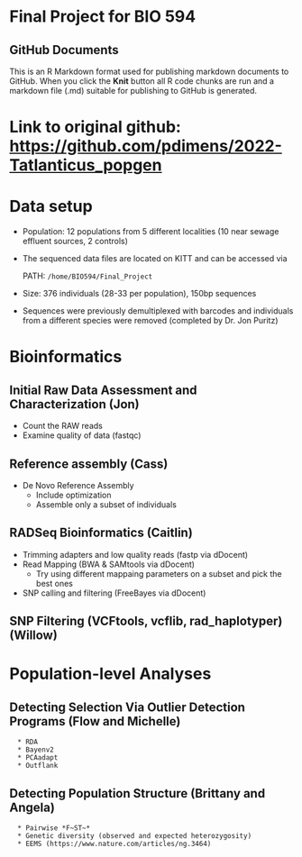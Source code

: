 Final Project for BIO 594
================

## GitHub Documents

This is an R Markdown format used for publishing markdown documents to
GitHub. When you click the **Knit** button all R code chunks are run and
a markdown file (.md) suitable for publishing to GitHub is generated.

# Link to original github: <https://github.com/pdimens/2022-Tatlanticus_popgen>

# Data setup

- Population: 12 populations from 5 different localities (10 near sewage
  effluent sources, 2 controls)

- The sequenced data files are located on KITT and can be accessed via

  PATH: `/home/BIO594/Final_Project`

- Size: 376 individuals (28-33 per population), 150bp sequences

- Sequences were previously demultiplexed with barcodes and individuals
  from a different species were removed (completed by Dr. Jon Puritz)

# Bioinformatics

## Initial Raw Data Assessment and Characterization (Jon)

- Count the RAW reads
- Examine quality of data (fastqc)

## Reference assembly (Cass)

- De Novo Reference Assembly
  - Include optimization
  - Assemble only a subset of individuals

## RADSeq Bioinformatics (Caitlin)

- Trimming adapters and low quality reads (fastp via dDocent)
- Read Mapping (BWA & SAMtools via dDocent)
  - Try using different mappaing parameters on a subset and pick the
    best ones
- SNP calling and filtering (FreeBayes via dDocent)

## SNP Filtering (VCFtools, vcflib, rad_haplotyper) (Willow)

# Population-level Analyses

## Detecting Selection Via Outlier Detection Programs (Flow and Michelle)

      * RDA 
      * Bayenv2
      * PCAadapt
      * Outflank

## Detecting Population Structure (Brittany and Angela)

      * Pairwise *F~ST~*
      * Genetic diversity (observed and expected heterozygosity)
      * EEMS (https://www.nature.com/articles/ng.3464)
